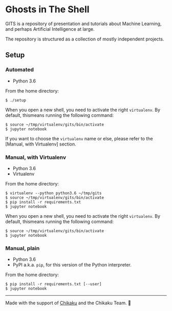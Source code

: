 Ghosts in The Shell
===================

GITS is a repository of presentation and tutorials about Machine Learning, and perhaps Artificial Intelligence at large.

The repository is structured as a collection of mostly independent projects.

## Setup
### Automated

* Python 3.6

From the home directory:

```
$ ./setup
```

When you open a new shell, you need to activate the right `virtualenv`. By default, thismeans running the following command:

```
$ source ~/tmp/virtualenv/gits/bin/activate
$ jupyter notebook
```

If you want to choose the `virtualenv` name or else, please refer to the [Manual, with Virtualenv] section.

### Manual, with Virtualenv

* Python 3.6
* Virtualenv

From the home directory:

```
$ virtualenv --python python3.6 ~/tmp/gits
$ source ~/tmp/virtualenv/gits/bin/activate
$ pip install -r requirements.txt
$ jupyter notebook
```

When you open a new shell, you need to activate the right `virtualenv`. By default, thismeans running the following command:

```
$ source ~/tmp/virtualenv/gits/bin/activate
$ jupyter notebook
```

### Manual, plain

* Python 3.6
* PyPI a.k.a. `pip`, for this version of the Python interpreter.

From the home directory:

```
$ pip install -r requirements.txt [--user]
$ jupyter notebook
```

---
Made with the support of [Chikaku](https://www.chikaku.co.jp/) and the Chikaku Team. 🍵
